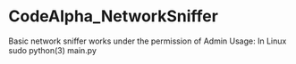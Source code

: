 # CodeAlpha_NetworkSniffer
Basic network sniffer works under the permission of Admin
Usage: In Linux sudo python(3) main.py
